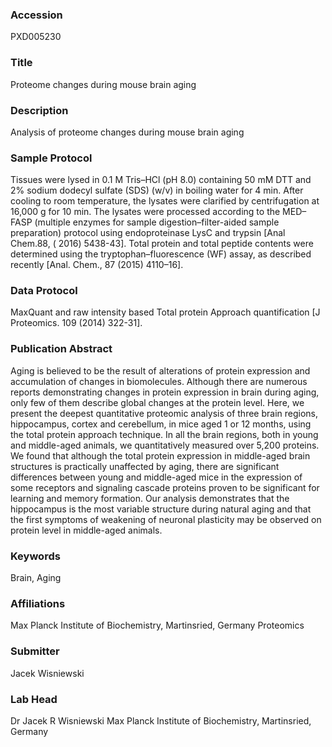 ### Accession
PXD005230

### Title
Proteome changes during mouse brain aging

### Description
Analysis of proteome changes during mouse brain aging

### Sample Protocol
Tissues were lysed in 0.1 M Tris–HCl (pH 8.0) containing 50 mM DTT and 2% sodium dodecyl sulfate (SDS) (w/v) in boiling water for 4 min. After cooling to room temperature, the lysates were clarified by centrifugation at 16,000 g for 10 min. The lysates were processed according to the MED–FASP (multiple enzymes for sample digestion–filter-aided sample preparation) protocol using endoproteinase LysC and trypsin [Anal Chem.88, ( 2016) 5438-43]. Total protein and total peptide contents were determined using the tryptophan–fluorescence (WF) assay, as described recently [Anal. Chem., 87 (2015) 4110–16].

### Data Protocol
MaxQuant and raw intensity based Total protein Approach quantification [J Proteomics. 109 (2014) 322-31].

### Publication Abstract
Aging is believed to be the result of alterations of protein expression and accumulation of changes in biomolecules. Although there are numerous reports demonstrating changes in protein expression in brain during aging, only few of them describe global changes at the protein level. Here, we present the deepest quantitative proteomic analysis of three brain regions, hippocampus, cortex and cerebellum, in mice aged 1 or 12 months, using the total protein approach technique. In all the brain regions, both in young and middle-aged animals, we quantitatively measured over 5,200 proteins. We found that although the total protein expression in middle-aged brain structures is practically unaffected by aging, there are significant differences between young and middle-aged mice in the expression of some receptors and signaling cascade proteins proven to be significant for learning and memory formation. Our analysis demonstrates that the hippocampus is the most variable structure during natural aging and that the first symptoms of weakening of neuronal plasticity may be observed on protein level in middle-aged animals.

### Keywords
Brain, Aging

### Affiliations
Max Planck Institute of Biochemistry, Martinsried, Germany
Proteomics

### Submitter
Jacek Wisniewski

### Lab Head
Dr Jacek R Wisniewski
Max Planck Institute of Biochemistry, Martinsried, Germany


